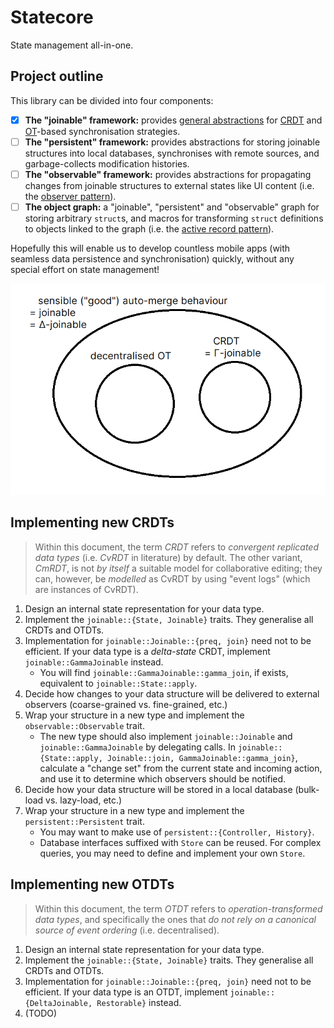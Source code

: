 # Statecore

State management all-in-one.

## Project outline

This library can be divided into four components:

- [x] **The "joinable" framework:** provides [general abstractions](docs/state-management-theory.pdf) for [CRDT](https://en.wikipedia.org/wiki/Conflict-free_replicated_data_type) and [OT](https://en.wikipedia.org/wiki/Operational_transformation)-based synchronisation strategies.
- [ ] **The "persistent" framework:** provides abstractions for storing joinable structures into local databases, synchronises with remote sources, and garbage-collects modification histories.
- [ ] **The "observable" framework:** provides abstractions for propagating changes from joinable structures to external states like UI content (i.e. the [observer pattern](https://en.wikipedia.org/wiki/Observer_pattern)).
- [ ] **The object graph:** a "joinable", "persistent" and "observable" graph for storing arbitrary `struct`s, and macros for transforming `struct` definitions to objects linked to the graph (i.e. the [active record pattern](https://en.wikipedia.org/wiki/Active_record_pattern)).

Hopefully this will enable us to develop countless mobile apps (with seamless data persistence and synchronisation) quickly, without any special effort on state management!

![A random picture](docs/ot-crdt.png)

## Implementing new CRDTs

> Within this document, the term _CRDT_ refers to _convergent replicated data types_ (i.e. _CvRDT_ in literature) by default. The other variant, _CmRDT_, is not _by itself_ a suitable model for collaborative editing; they can, however, be _modelled_ as CvRDT by using "event logs" (which are instances of CvRDT).

1. Design an internal state representation for your data type.
2. Implement the `joinable::{State, Joinable}` traits. They generalise all CRDTs and OTDTs.
3. Implementation for `joinable::Joinable::{preq, join}` need not to be efficient. If your data type is a _delta-state_ CRDT, implement `joinable::GammaJoinable` instead.
   - You will find `joinable::GammaJoinable::gamma_join`, if exists, equivalent to `joinable::State::apply`.
4. Decide how changes to your data structure will be delivered to external observers (coarse-grained vs. fine-grained, etc.)
5. Wrap your structure in a new type and implement the `observable::Observable` trait.
   - The new type should also implement `joinable::Joinable` and `joinable::GammaJoinable` by delegating calls. In `joinable::{State::apply, Joinable::join, GammaJoinable::gamma_join}`, calculate a "change set" from the current state and incoming action, and use it to determine which observers should be notified.
6. Decide how your data structure will be stored in a local database (bulk-load vs. lazy-load, etc.)
7. Wrap your structure in a new type and implement the `persistent::Persistent` trait.
   - You may want to make use of `persistent::{Controller, History}`.
   - Database interfaces suffixed with `Store` can be reused. For complex queries, you may need to define and implement your own `Store`.

## Implementing new OTDTs

> Within this document, the term _OTDT_ refers to _operation-transformed data types_, and specifically the ones that _do not rely on a canonical source of event ordering_ (i.e. decentralised).

1. Design an internal state representation for your data type.
2. Implement the `joinable::{State, Joinable}` traits. They generalise all CRDTs and OTDTs.
3. Implementation for `joinable::Joinable::{preq, join}` need not to be efficient. If your data type is an OTDT, implement `joinable::{DeltaJoinable, Restorable}` instead.
4. (TODO)
